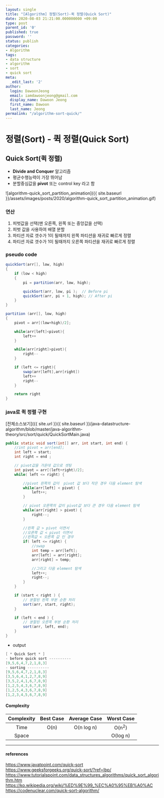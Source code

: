 ```yaml
---
layout: single
title: "[Algorithm] 정렬(Sort)-퀵 정렬(Quick Sort)"
date: 2020-08-03 21:21:00.000000000 +09:00
type: post
parent_id: '0'
published: true
password: ''
status: publish
categories:
- Algorithm
tags:
- data structure
- algorithm
- sort
- quick sort
meta:
  _edit_last: '2'
author:
  login: DawoonJeong
  email: iamdawoonjeong@gmail.com
  display_name: Dawoon Jeong
  first_name: Dawoon
  last_name: Jeong
permalink: "/algorithm-sort-quick/"
---
```

# 정렬(Sort) -  퀵 정렬(Quick Sort)

## Quick Sort(퀵 정렬)
- **Divide and Conquer** 알고리즘
- 평균수행능력이 가장 뛰어남
- 분할중심값을 **pivot** 또는 control key 라고 함

![algorithm-quick_sort_partition_animation]({{ site.baseurl }}/assets/images/posts/2020/algorithm-quick_sort_partition_animation.gif)


### 연산
1. 피벗값을 선택(맨 오른쪽, 왼쪽 또는 중앙값을 선택)
2. 피벗 값을 사용하여 배열 분할
3. 파티션 자료 갯수가 1이 될때까지 왼쪽 파티션을 재귀로 빠르게 정렬
4. 파티션 자료 갯수가 1이 될때까지 오른쪽 파티션을 재귀로 빠르게 정렬


### pseudo code


```java
quickSort(arr[], low, high)
{
    if (low < high)
    {
        pi = partition(arr, low, high);

        quickSort(arr, low, pi );  // Before pi
        quickSort(arr, pi + 1, high); // After pi
    }
}

partition (arr[], low, high)
{
    pivot = arr[(low+high)/2];  

    while(arr[left]<pivot){
        left++
    }

    while(arr[right]>pivot){
        right--
    }

    if (left <= right){
        swap(arr[left],arr[right])
        left++
        right--
    }

    return right
}
```   


### java로 퀵 정렬 구현

[전체소스보기]({{ site.url }}{{ site.baseurl }}/java-datastructure-algorithm/blob/master/java-algorithm-theory/src/sort/quick/QuickSortMain.java)


```java
public static void sort(int[] arr, int start, int end) {
    //int pivot = arr[end];
    int left = start;
    int right = end ;

    // pivot값을 가운데 값으로 셋팅
    int pivot = arr[(left+right)/2];
    while( left <= right) {

        //pivot 왼쪽의 값이  pivot 값 보다 작은 경우 다음 element 탐색
        while(arr[left] < pivot) {
            left++;
        }

        // pivot 오른쪽의 값이 pivot값 보다 큰 경우 다음 element 탐색
        while(arr[right] > pivot) {
            right--;
        }

        //왼쪽 값 > pivot 이면서
        //오른쪽 값 < pivot 이면서
        //왼쪽값 < 오른쪽 값 인 경우
        if( left <= right) {
            //swap
            int temp = arr[left];
            arr[left] = arr[right];
            arr[right] = temp;

            //그리고 다음 element 탐색
            left++;
            right--;
        }
    }

    if (start < right ) {
        // 분할된 왼쪽 부분 순환 처리
        sort(arr, start, right);
    }

    if (left < end ) {
        // 분할된 오른쪽 부분 순환 처리
        sort(arr, left, end);
    }
}
```  


- output


```java
[ * Quick Sort * ]
- before quick sort ----------
[9,5,6,4,7,2,1,8,3]
- sorting ----------
[9,5,6,4,7,2,1,8,3]
[3,5,6,4,1,2,7,8,9]
[3,5,2,4,1,6,7,8,9]
[1,2,5,4,3,6,7,8,9]
[1,2,5,4,3,6,7,8,9]
[1,2,3,4,5,6,7,8,9]
```


#### Complexity


| Complexity | Best Case | Average Case | Worst Case |
|:--------:|:--------:|:--------:|:--------:|
| Time | O(n) | O(n log n) | O(n<sup>2</sup>) |
| Space | | | O(log n) |


---

#### references
<https://www.javatpoint.com/quick-sort>  
<https://www.geeksforgeeks.org/quick-sort/?ref=lbp/>  
<https://www.tutorialspoint.com/data_structures_algorithms/quick_sort_algorithm.htm>  
<https://ko.wikipedia.org/wiki/%ED%9E%99_%EC%A0%95%EB%A0%AC>  
<https://codenuclear.com/quick-sort-algorithm/>
